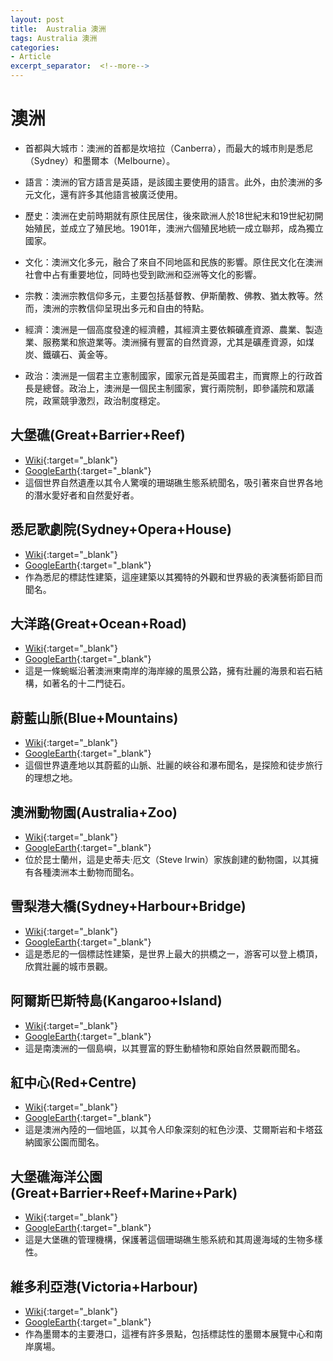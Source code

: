 ```yaml
---
layout: post
title:  Australia 澳洲
tags: Australia 澳洲 
categories:
- Article
excerpt_separator:  <!--more-->
---
```

# 澳洲
- 首都與大城市：澳洲的首都是坎培拉（Canberra），而最大的城市則是悉尼（Sydney）和墨爾本（Melbourne）。

- 語言：澳洲的官方語言是英語，是該國主要使用的語言。此外，由於澳洲的多元文化，還有許多其他語言被廣泛使用。

- 歷史：澳洲在史前時期就有原住民居住，後來歐洲人於18世紀末和19世紀初開始殖民，並成立了殖民地。1901年，澳洲六個殖民地統一成立聯邦，成為獨立國家。

- 文化：澳洲文化多元，融合了來自不同地區和民族的影響。原住民文化在澳洲社會中占有重要地位，同時也受到歐洲和亞洲等文化的影響。

- 宗教：澳洲宗教信仰多元，主要包括基督教、伊斯蘭教、佛教、猶太教等。然而，澳洲的宗教信仰呈現出多元和自由的特點。

- 經濟：澳洲是一個高度發達的經濟體，其經濟主要依賴礦產資源、農業、製造業、服務業和旅遊業等。澳洲擁有豐富的自然資源，尤其是礦產資源，如煤炭、鐵礦石、黃金等。

- 政治：澳洲是一個君主立憲制國家，國家元首是英國君主，而實際上的行政首長是總督。政治上，澳洲是一個民主制國家，實行兩院制，即參議院和眾議院，政黨競爭激烈，政治制度穩定。
## 大堡礁(Great+Barrier+Reef)
- [Wiki](https://zh.wikipedia.org/w/index.php?search=Great+Barrier+Reef "Wiki"){:target="_blank"} 
- [GoogleEarth](https://earth.google.com/web/search/Great+Barrier+Reef "GoogleEarth"){:target="_blank"} 
- 這個世界自然遺產以其令人驚嘆的珊瑚礁生態系統聞名，吸引著來自世界各地的潛水愛好者和自然愛好者。

## 悉尼歌劇院(Sydney+Opera+House)
- [Wiki](https://zh.wikipedia.org/w/index.php?search=Sydney+Opera+House "Wiki"){:target="_blank"} 
- [GoogleEarth](https://earth.google.com/web/search/Sydney+Opera+House "GoogleEarth"){:target="_blank"} 
- 作為悉尼的標誌性建築，這座建築以其獨特的外觀和世界級的表演藝術節目而聞名。

## 大洋路(Great+Ocean+Road)
- [Wiki](https://zh.wikipedia.org/w/index.php?search=Great+Ocean+Road "Wiki"){:target="_blank"} 
- [GoogleEarth](https://earth.google.com/web/search/Great+Ocean+Road "GoogleEarth"){:target="_blank"} 
- 這是一條蜿蜒沿著澳洲東南岸的海岸線的風景公路，擁有壯麗的海景和岩石結構，如著名的十二門徒石。

## 蔚藍山脈(Blue+Mountains)
- [Wiki](https://zh.wikipedia.org/w/index.php?search=Blue+Mountains "Wiki"){:target="_blank"} 
- [GoogleEarth](https://earth.google.com/web/search/Blue+Mountains "GoogleEarth"){:target="_blank"} 
- 這個世界遺產地以其蔚藍的山脈、壯麗的峽谷和瀑布聞名，是探險和徒步旅行的理想之地。

## 澳洲動物園(Australia+Zoo)
- [Wiki](https://zh.wikipedia.org/w/index.php?search=Australia+Zoo "Wiki"){:target="_blank"} 
- [GoogleEarth](https://earth.google.com/web/search/Australia+Zoo "GoogleEarth"){:target="_blank"} 
- 位於昆士蘭州，這是史蒂夫·厄文（Steve Irwin）家族創建的動物園，以其擁有各種澳洲本土動物而聞名。

## 雪梨港大橋(Sydney+Harbour+Bridge)
- [Wiki](https://zh.wikipedia.org/w/index.php?search=Sydney+Harbour+Bridge "Wiki"){:target="_blank"} 
- [GoogleEarth](https://earth.google.com/web/search/Sydney+Harbour+Bridge "GoogleEarth"){:target="_blank"} 
- 這是悉尼的一個標誌性建築，是世界上最大的拱橋之一，游客可以登上橋頂，欣賞壯麗的城市景觀。

## 阿爾斯巴斯特島(Kangaroo+Island)
- [Wiki](https://zh.wikipedia.org/w/index.php?search=Kangaroo+Island "Wiki"){:target="_blank"} 
- [GoogleEarth](https://earth.google.com/web/search/Kangaroo+Island "GoogleEarth"){:target="_blank"} 
- 這是南澳洲的一個島嶼，以其豐富的野生動植物和原始自然景觀而聞名。

## 紅中心(Red+Centre)
- [Wiki](https://zh.wikipedia.org/w/index.php?search=Red+Centre "Wiki"){:target="_blank"} 
- [GoogleEarth](https://earth.google.com/web/search/Red+Centre "GoogleEarth"){:target="_blank"} 
- 這是澳洲內陸的一個地區，以其令人印象深刻的紅色沙漠、艾爾斯岩和卡塔茲納國家公園而聞名。

## 大堡礁海洋公園(Great+Barrier+Reef+Marine+Park)
- [Wiki](https://zh.wikipedia.org/w/index.php?search=Great+Barrier+Reef+Marine+Park "Wiki"){:target="_blank"} 
- [GoogleEarth](https://earth.google.com/web/search/Great+Barrier+Reef+Marine+Park "GoogleEarth"){:target="_blank"} 
- 這是大堡礁的管理機構，保護著這個珊瑚礁生態系統和其周邊海域的生物多樣性。

## 維多利亞港(Victoria+Harbour)
- [Wiki](https://zh.wikipedia.org/w/index.php?search=Victoria+Harbour "Wiki"){:target="_blank"} 
- [GoogleEarth](https://earth.google.com/web/search/Victoria+Harbour "GoogleEarth"){:target="_blank"} 
- 作為墨爾本的主要港口，這裡有許多景點，包括標誌性的墨爾本展覽中心和南岸廣場。

